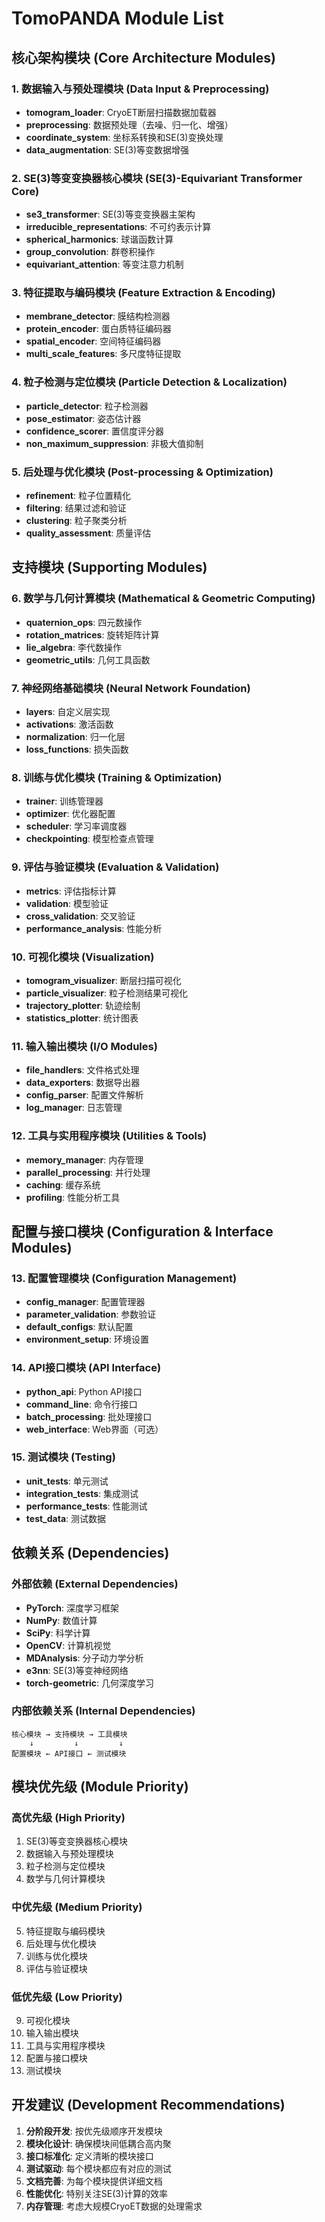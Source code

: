 # TomoPANDA Module List

## 核心架构模块 (Core Architecture Modules)

### 1. 数据输入与预处理模块 (Data Input & Preprocessing)
- **tomogram_loader**: CryoET断层扫描数据加载器
- **preprocessing**: 数据预处理（去噪、归一化、增强）
- **coordinate_system**: 坐标系转换和SE(3)变换处理
- **data_augmentation**: SE(3)等变数据增强

### 2. SE(3)等变变换器核心模块 (SE(3)-Equivariant Transformer Core)
- **se3_transformer**: SE(3)等变变换器主架构
- **irreducible_representations**: 不可约表示计算
- **spherical_harmonics**: 球谐函数计算
- **group_convolution**: 群卷积操作
- **equivariant_attention**: 等变注意力机制

### 3. 特征提取与编码模块 (Feature Extraction & Encoding)
- **membrane_detector**: 膜结构检测器
- **protein_encoder**: 蛋白质特征编码器
- **spatial_encoder**: 空间特征编码器
- **multi_scale_features**: 多尺度特征提取

### 4. 粒子检测与定位模块 (Particle Detection & Localization)
- **particle_detector**: 粒子检测器
- **pose_estimator**: 姿态估计器
- **confidence_scorer**: 置信度评分器
- **non_maximum_suppression**: 非极大值抑制

### 5. 后处理与优化模块 (Post-processing & Optimization)
- **refinement**: 粒子位置精化
- **filtering**: 结果过滤和验证
- **clustering**: 粒子聚类分析
- **quality_assessment**: 质量评估

## 支持模块 (Supporting Modules)

### 6. 数学与几何计算模块 (Mathematical & Geometric Computing)
- **quaternion_ops**: 四元数操作
- **rotation_matrices**: 旋转矩阵计算
- **lie_algebra**: 李代数操作
- **geometric_utils**: 几何工具函数

### 7. 神经网络基础模块 (Neural Network Foundation)
- **layers**: 自定义层实现
- **activations**: 激活函数
- **normalization**: 归一化层
- **loss_functions**: 损失函数

### 8. 训练与优化模块 (Training & Optimization)
- **trainer**: 训练管理器
- **optimizer**: 优化器配置
- **scheduler**: 学习率调度器
- **checkpointing**: 模型检查点管理

### 9. 评估与验证模块 (Evaluation & Validation)
- **metrics**: 评估指标计算
- **validation**: 模型验证
- **cross_validation**: 交叉验证
- **performance_analysis**: 性能分析

### 10. 可视化模块 (Visualization)
- **tomogram_visualizer**: 断层扫描可视化
- **particle_visualizer**: 粒子检测结果可视化
- **trajectory_plotter**: 轨迹绘制
- **statistics_plotter**: 统计图表

### 11. 输入输出模块 (I/O Modules)
- **file_handlers**: 文件格式处理
- **data_exporters**: 数据导出器
- **config_parser**: 配置文件解析
- **log_manager**: 日志管理

### 12. 工具与实用程序模块 (Utilities & Tools)
- **memory_manager**: 内存管理
- **parallel_processing**: 并行处理
- **caching**: 缓存系统
- **profiling**: 性能分析工具

## 配置与接口模块 (Configuration & Interface Modules)

### 13. 配置管理模块 (Configuration Management)
- **config_manager**: 配置管理器
- **parameter_validation**: 参数验证
- **default_configs**: 默认配置
- **environment_setup**: 环境设置

### 14. API接口模块 (API Interface)
- **python_api**: Python API接口
- **command_line**: 命令行接口
- **batch_processing**: 批处理接口
- **web_interface**: Web界面（可选）

### 15. 测试模块 (Testing)
- **unit_tests**: 单元测试
- **integration_tests**: 集成测试
- **performance_tests**: 性能测试
- **test_data**: 测试数据

## 依赖关系 (Dependencies)

### 外部依赖 (External Dependencies)
- **PyTorch**: 深度学习框架
- **NumPy**: 数值计算
- **SciPy**: 科学计算
- **OpenCV**: 计算机视觉
- **MDAnalysis**: 分子动力学分析
- **e3nn**: SE(3)等变神经网络
- **torch-geometric**: 几何深度学习

### 内部依赖关系 (Internal Dependencies)
```
核心模块 → 支持模块 → 工具模块
    ↓         ↓         ↓
配置模块 ← API接口 ← 测试模块
```

## 模块优先级 (Module Priority)

### 高优先级 (High Priority)
1. SE(3)等变变换器核心模块
2. 数据输入与预处理模块
3. 粒子检测与定位模块
4. 数学与几何计算模块

### 中优先级 (Medium Priority)
5. 特征提取与编码模块
6. 后处理与优化模块
7. 训练与优化模块
8. 评估与验证模块

### 低优先级 (Low Priority)
9. 可视化模块
10. 输入输出模块
11. 工具与实用程序模块
12. 配置与接口模块
13. 测试模块

## 开发建议 (Development Recommendations)

1. **分阶段开发**: 按优先级顺序开发模块
2. **模块化设计**: 确保模块间低耦合高内聚
3. **接口标准化**: 定义清晰的模块接口
4. **测试驱动**: 每个模块都应有对应的测试
5. **文档完善**: 为每个模块提供详细文档
6. **性能优化**: 特别关注SE(3)计算的效率
7. **内存管理**: 考虑大规模CryoET数据的处理需求
